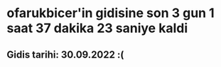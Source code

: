 # ofarukbicer'in gidisine son 3 gun 1 saat 37 dakika 23 saniye kaldi

## Gidis tarihi: 30.09.2022 :(